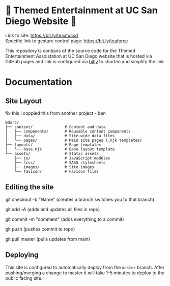 # 🎢 Themed Entertainment at UC San Diego Website 🌊
Link to site: https://bit.ly/teaatucsd  
Specific link to gesture control page: https://bit.ly/teaforce

This repository is contians of the source code for the Themed Entertainment Assoistation at UC San Diego website that is hosted via GitHub pages and link is configured via [bitly](https://app.bitly.com) to shorten and simplify the link.

# Documentation

## Site Layout
fix this I coppied this from another project - ben
```text
mdsrc/
├── content/              # Content and data
│   ├── components/       # Reusable content components
│   ├── data/             # Site-wide data files
│   └── pages/            # Main site pages (.njk templates)
├── layouts/              # Page templates
│   └── base.njk          # Base layout template
└── assets/               # Static assets
    ├── js/               # JavaScript modules
    ├── scss/             # SASS stylesheets
    ├── images/           # Site images
    └── favicon/          # Favicon files
```


## Editing the site

git checkout -b "Name" (creates a branch switches you to that branch)

git add -A (adds and updates all files in repo)

git commit -m "comment" (adds everything to a commit)

git push (pushes commit to repo)

git pull master (pulls updates from main)

## Deploying
This site is configured to automatically deploy from the `master` branch. After pushing/merging a change to master it will take 1-5 minutes to deploy to the public facing site. 

